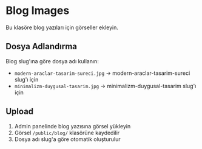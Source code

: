 # Blog Images

Bu klasöre blog yazıları için görseller ekleyin.

## Dosya Adlandırma

Blog slug'ına göre dosya adı kullanın:
- `modern-araclar-tasarim-sureci.jpg` → modern-araclar-tasarim-sureci slug'ı için
- `minimalizm-duygusal-tasarim.jpg` → minimalizm-duygusal-tasarim slug'ı için

## Upload

1. Admin panelinde blog yazısına görsel yükleyin
2. Görsel `/public/blog/` klasörüne kaydedilir
3. Dosya adı slug'a göre otomatik oluşturulur

